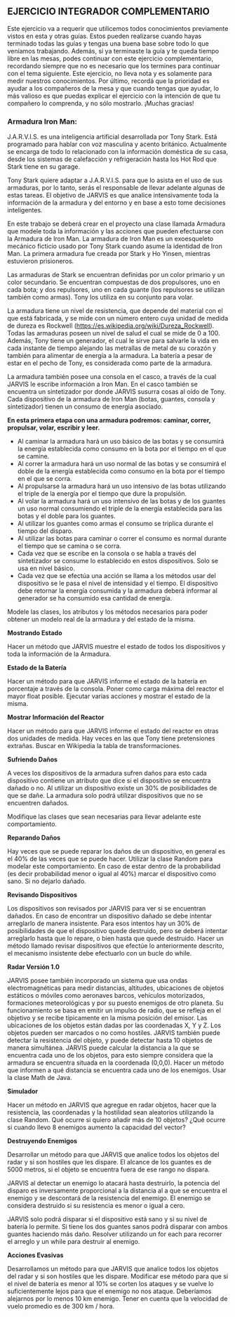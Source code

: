 ## **EJERCICIO INTEGRADOR COMPLEMENTARIO**

Este ejercicio va a requerir que utilicemos todos conocimientos previamente vistos en esta y otras guías. Estos pueden realizarse cuando hayas terminado todas las guías y tengas una buena base sobre todo lo que veníamos trabajando. Además, si ya terminaste la guía y te queda tiempo libre en las mesas, podes continuar con este ejercicio complementario, recordando siempre que no es necesario que los termines para continuar con el tema siguiente. Este ejercicio, no lleva nota y es
solamente para medir nuestros conocimientos.
Por último, recordá que la prioridad es ayudar a los compañeros de la mesa y que cuando tengas
que ayudar, lo más valioso es que puedas explicar el ejercicio con la intención de que tu compañero
lo comprenda, y no sólo mostrarlo. ¡Muchas gracias!

### **Armadura Iron Man:**
J.A.R.V.I.S. es una inteligencia artificial desarrollada por Tony Stark. Está programado para hablar con voz masculina y acento británico. Actualmente se encarga de todo lo relacionado con la información doméstica de su casa, desde los sistemas de calefacción y refrigeración hasta los Hot Rod que Stark tiene en su garage.

Tony Stark quiere adaptar a J.A.R.V.I.S. para que lo asista en el uso de sus armaduras, por lo tanto,
serás el responsable de llevar adelante algunas de estas tareas.
El objetivo de JARVIS es que analice intensivamente toda la información de la armadura y del
entorno y en base a esto tome decisiones inteligentes.

En este trabajo se deberá crear en el proyecto una clase llamada Armadura que modele toda la
información y las acciones que pueden efectuarse con la Armadura de Iron Man. La armadura de
Iron Man es un exoesqueleto mecánico ficticio usado por Tony Stark cuando asume la identidad
de Iron Man. La primera armadura fue creada por Stark y Ho Yinsen, mientras estuvieron
prisioneros.

Las armaduras de Stark se encuentran definidas por un color primario y un color secundario. Se
encuentran compuestas de dos propulsores, uno en cada bota; y dos repulsores, uno en cada guante
(los repulsores se utilizan también como armas). Tony los utiliza en su conjunto para volar.

La armadura tiene un nivel de resistencia, que depende del material con el que está fabricada, y se
mide con un número entero cuya unidad de medida de dureza es Rockwell
(https://es.wikipedia.org/wiki/Dureza_Rockwell). Todas las armaduras poseen un nivel de salud
el cual se mide de 0 a 100. Además, Tony tiene un generador, el cual le sirve para salvarle la vida
en cada instante de tiempo alejando las metrallas de metal de su corazón y también para alimentar
de energía a la armadura. La batería a pesar de estar en el pecho de Tony, es considerada como
parte de la armadura.

La armadura también posee una consola en el casco, a través de la cual JARVIS le escribe
información a Iron Man. En el casco también se encuentra un sintetizador por donde JARVIS
susurra cosas al oído de Tony. Cada dispositivo de la armadura de Iron Man (botas, guantes,
consola y sintetizador) tienen un consumo de energía asociado.

**En esta primera etapa con una armadura podremos: caminar, correr, propulsar, volar, escribir y leer.**

- Al caminar la armadura hará un uso básico de las botas y se consumirá la energía establecida como consumo en la bota por el tiempo en el que se camine.
- Al correr la armadura hará un uso normal de las botas y se consumirá el doble de la energía establecida como consumo en la bota por el tiempo en el que se corra.
- Al propulsarse la armadura hará un uso intensivo de las botas utilizando el triple de la energía por el tiempo que dure la propulsión.
- Al volar la armadura hará un uso intensivo de las botas y de los guantes un uso normal consumiendo el triple de la energía establecida para las botas y el doble para los guantes.
- Al utilizar los guantes como armas el consumo se triplica durante el tiempo del disparo.
- Al utilizar las botas para caminar o correr el consumo es normal durante el tiempo que se camina o se corra.
- Cada vez que se escribe en la consola o se habla a través del sintetizador se consume lo establecido en estos dispositivos. Solo se usa en nivel básico.
- Cada vez que se efectúa una acción se llama a los métodos usar del dispositivo se le pasa el nivel de intensidad y el tiempo. El dispositivo debe retornar la energía consumida y la armadura deberá informar al generador se ha consumido esa cantidad de energía.

Modele las clases, los atributos y los métodos necesarios para poder obtener un modelo real de
la armadura y del estado de la misma.

**Mostrando Estado**

Hacer un método que JARVIS muestre el estado de todos los dispositivos y toda la información
de la Armadura.

**Estado de la Batería**

Hacer un método para que JARVIS informe el estado de la batería en porcentaje a través de la
consola. Poner como carga máxima del reactor el mayor float posible. Ejecutar varias acciones y
mostrar el estado de la misma.

**Mostrar Información del Reactor**

Hacer un método para que JARVIS informe el estado del reactor en otras dos unidades de medida.
Hay veces en las que Tony tiene pretensiones extrañas. Buscar en Wikipedia la tabla de
transformaciones.

**Sufriendo Daños**

A veces los dispositivos de la armadura sufren daños para esto cada dispositivo contiene un
atributo que dice si el dispositivo se encuentra dañado o no. Al utilizar un dispositivo existe un
30% de posibilidades de que se dañe.
La armadura solo podrá utilizar dispositivos que no se encuentren dañados.

Modifique las clases que sean necesarias para llevar adelante este comportamiento.

**Reparando Daños**

Hay veces que se puede reparar los daños de un dispositivo, en general es el 40% de las veces que
se puede hacer. Utilizar la clase Random para modelar este comportamiento. En caso de estar
dentro de la probabilidad (es decir probabilidad menor o igual al 40%) marcar el dispositivo como
sano. Si no dejarlo dañado.

**Revisando Dispositivos**

Los dispositivos son revisados por JARVIS para ver si se encuentran dañados. En caso de
encontrar un dispositivo dañado se debe intentar arreglarlo de manera insistente. Para esos intentos
hay un 30% de posibilidades de que el dispositivo quede destruido, pero se deberá intentar
arreglarlo hasta que lo repare, o bien hasta que quede destruido.
Hacer un método llamado revisar dispositivos que efectúe lo anteriormente descrito, el mecanismo
insistente debe efectuarlo con un bucle do while.

**Radar Versión 1.0**

JARVIS posee también incorporado un sistema que usa ondas electromagnéticas para medir
distancias, altitudes, ubicaciones de objetos estáticos o móviles como aeronaves barcos, vehículos
motorizados, formaciones meteorológicas y por su puesto enemigos de otro planeta.
Su funcionamiento se basa en emitir un impulso de radio, que se refleja en el objetivo y se recibe
típicamente en la misma posición del emisor.
Las ubicaciones de los objetos están dadas por las coordenadas X, Y y Z. Los objetos pueden ser
marcados o no como hostiles. JARVIS también puede detectar la resistencia del objeto, y puede
detectar hasta 10 objetos de manera simultánea.
JARVIS puede calcular la distancia a la que se encuentra cada uno de los objetos, para esto siempre
considera que la armadura se encuentra situada en la coordenada (0,0,0).
Hacer un método que informen a qué distancia se encuentra cada uno de los enemigos. Usar la
clase Math de Java.

**Simulador**

Hacer un método en JARVIS que agregue en radar objetos, hacer que la resistencia,
las coordenadas y la hostilidad sean aleatorios utilizando la clase Random.
Qué ocurre si quiero añadir más de 10 objetos?
¿Qué ocurre si cuando llevo 8 enemigos aumento la capacidad del vector?

**Destruyendo Enemigos**

Desarrollar un método para que JARVIS que analice todos los objetos del radar y si son hostiles
que les dispare. El alcance de los guantes es de 5000 metros, si el objeto se encuentra fuera de ese
rango no dispara.

JARVIS al detectar un enemigo lo atacará hasta destruirlo, la potencia del disparo es inversamente
proporcional a la distancia al a que se encuentra el enemigo y se descontará de la resistencia del
enemigo. El enemigo se considera destruido si su resistencia es menor o igual a cero.

JARVIS solo podrá disparar si el dispositivo está sano y si su nivel de batería lo permite. Si tiene
los dos guantes sanos podrá disparar con ambos guantes haciendo más daño. Resolver utilizando
un for each para recorrer el arreglo y un while para destruir al enemigo.

**Acciones Evasivas**

Desarrollamos un método para que JARVIS que analice todos los objetos del radar y si son hostiles
que les dispare. Modificar ese método para que si el nivel de batería es menor al 10% se corten los
ataques y se vuelve lo suficientemente lejos para que el enemigo no nos ataque. Deberíamos
alejarnos por lo menos 10 km enemigo. Tener en cuenta que la velocidad de vuelo promedio es de
300 km / hora.